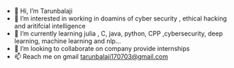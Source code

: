 - 👋 Hi, I’m Tarunbalaji
- 👀 I’m interested in working in doamins of cyber security , ethical hacking and aritifcial intelligence
- 🌱 I’m currently learning julia , C, java, python, CPP ,cybersecurity, deep learning, machine learning and nlp...
- 💞️ I’m looking to collaborate on company provide internships
- 📫 Reach me on gmail tarunbalaji170703@gmail.com

<!---
Tarunbalaji2003/Tarunbalaji2003 is a ✨ special ✨ repository because its `README.md` (this file) appears on your GitHub profile.
You can click the Preview link to take a look at your changes.
--->
